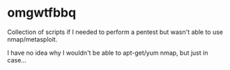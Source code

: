 # omgwtfbbq
Collection of scripts if I needed to perform a pentest but wasn't able to use nmap/metasploit.

I have no idea why I wouldn't be able to apt-get/yum nmap, but just in case...
